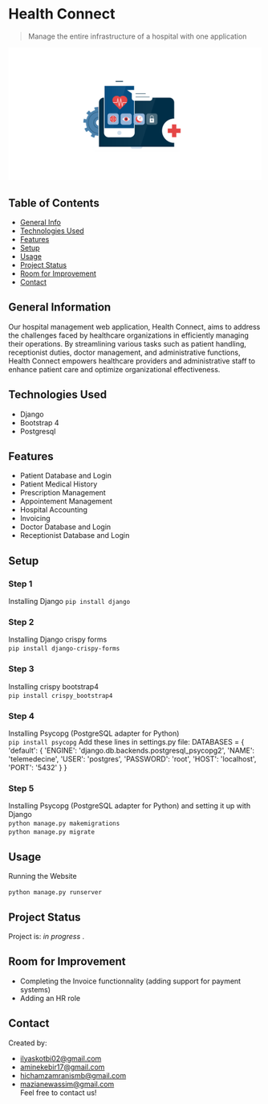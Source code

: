 # Health Connect
> Manage the entire infrastructure of a hospital with one application

![logo](./static/images/medlogo.png)

## Table of Contents
* [General Info](#general-information)
* [Technologies Used](#technologies-used)
* [Features](#features)
* [Setup](#setup)
* [Usage](#usage)
* [Project Status](#project-status)
* [Room for Improvement](#room-for-improvement)
* [Contact](#contact)


## General Information
Our hospital management web application, Health Connect, aims to address the challenges faced by healthcare organizations in efficiently managing their operations. By streamlining various tasks such as patient handling, receptionist duties, doctor management, 
and administrative functions, Health Connect empowers healthcare providers and administrative staff to enhance patient care and optimize organizational effectiveness.


## Technologies Used
- Django 
- Bootstrap 4
- Postgresql


## Features
- Patient Database and Login
- Patient Medical History  
- Prescription Management
- Appointement Management
- Hospital Accounting
- Invoicing
- Doctor Database and Login
- Receptionist Database and Login

## Setup
### Step 1
Installing Django
`pip install django`
### Step 2
Installing Django crispy forms  
`pip install django-crispy-forms`
### Step 3
Installing crispy bootstrap4  
`pip install crispy_bootstrap4`
### Step 4
Installing Psycopg (PostgreSQL adapter for Python)  
`pip install psycopg`
Add these lines in settings.py file:
  DATABASES = {
    'default': {
        'ENGINE': 'django.db.backends.postgresql_psycopg2',
        'NAME': 'telemedecine',
        'USER': 'postgres',
        'PASSWORD': 'root',
        'HOST': 'localhost',
        'PORT': '5432'
    }
}  

### Step 5
Installing Psycopg (PostgreSQL adapter for Python) and setting it up with Django  
`python manage.py makemigrations`  
`python manage.py migrate`


## Usage
Running the Website  

`python manage.py runserver`


## Project Status
Project is: _in progress_ .


## Room for Improvement
- Completing the Invoice functionnality (adding support for payment systems)
- Adding an HR role

## Contact
Created by:
- ilyaskotbi02@gmail.com
- aminekebir17@gmail.com  
- hichamzamranismb@gmail.com
- mazianewassim@gmail.com  
Feel free to contact us!
